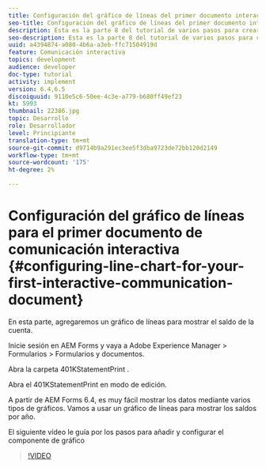```yaml
---
title: Configuración del gráfico de líneas del primer documento interactivo de comunicación
seo-title: Configuración del gráfico de líneas del primer documento interactivo de comunicación
description: Esta es la parte 8 del tutorial de varios pasos para crear su primer documento interactivo de comunicaciones para el canal de impresión. En esta parte, agregaremos un gráfico de líneas para mostrar el saldo de la cuenta.
seo-description: Esta es la parte 8 del tutorial de varios pasos para crear su primer documento interactivo de comunicaciones para el canal de impresión. En esta parte, agregaremos un gráfico de líneas para mostrar el saldo de la cuenta.
uuid: a4394874-a080-4b6a-a3eb-ffc71504919d
feature: Comunicación interactiva
topics: development
audience: developer
doc-type: tutorial
activity: implement
version: 6.4,6.5
discoiquuid: 9110e5c6-50ee-4c3e-a779-b680ff49ef23
kt: 5993
thumbnail: 22386.jpg
topic: Desarrollo
role: Desarrollador
level: Principiante
translation-type: tm+mt
source-git-commit: d9714b9a291ec3ee5f3dba9723de72bb120d2149
workflow-type: tm+mt
source-wordcount: '175'
ht-degree: 2%

---
```



# Configuración del gráfico de líneas para el primer documento de comunicación interactiva {#configuring-line-chart-for-your-first-interactive-communication-document}

En esta parte, agregaremos un gráfico de líneas para mostrar el saldo de la cuenta.

Inicie sesión en AEM Forms y vaya a Adobe Experience Manager > Formularios > Formularios y documentos.

Abra la carpeta 401KStatementPrint .

Abra el 401KStatementPrint en modo de edición.

A partir de AEM Forms 6.4, es muy fácil mostrar los datos mediante varios tipos de gráficos. Vamos a usar un gráfico de líneas para mostrar los saldos por año.

El siguiente vídeo le guía por los pasos para añadir y configurar el componente de gráfico

>[!VIDEO](https://video.tv.adobe.com/v/22386/?quality=9&learn=on)

